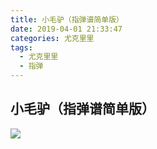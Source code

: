 ```yaml
---
title: 小毛驴（指弹谱简单版）
date: 2019-04-01 21:33:47
categories: 尤克里里
tags:
  - 尤克里里
  - 指弹
---
```

## 小毛驴（指弹谱简单版）
<img src="/images/xiao_mao_lv.jpg">
